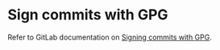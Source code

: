 # Sign commits with GPG


Refer to GitLab documentation on [Signing commits with GPG](https://docs.gitlab.com/ee/user/project/repository/gpg_signed_commits/).
